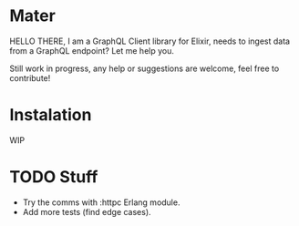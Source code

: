 # Mater

HELLO THERE, I am a GraphQL Client library for Elixir, needs to ingest data from a GraphQL endpoint? Let me help you.

Still work in progress, any help or suggestions are welcome, feel free to contribute!

# Instalation

WIP

# TODO Stuff

* Try the comms with :httpc Erlang module.
* Add more tests (find edge cases).

